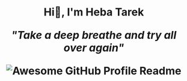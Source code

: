 <h1 align="center"> Hi👋, I'm Heba Tarek


<i>"Take a deep breathe and try all over again"</i>



<img alt="Awesome GitHub Profile Readme" src="assets/agpr.gif"> </img>

